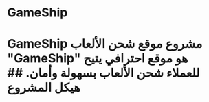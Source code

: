 # GameShip
# GameShip  مشروع موقع شحن الألعاب "GameShip" هو موقع احترافي يتيح للعملاء شحن الألعاب بسهولة وأمان.  ## هيكل المشروع
